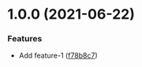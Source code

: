 # 1.0.0 (2021-06-22)


### Features

* Add feature-1 ([f78b8c7](https://github.com/jakewan/semantic-release-sandbox/commit/f78b8c70bb8415f06837117754d49e6794f66b0e))
